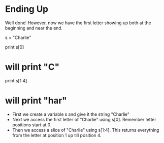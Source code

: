 Ending Up
=========

Well done! However, now we have the first letter showing up both at the beginning and near the end.

s = "Charlie"

print s[0]
# will print "C"

print s[1:4]
# will print "har"

* First we create a variable s and give it the string "Charlie"
* Next we access the first letter of "Charlie" using s[0]. Remember letter positions start at 0.
* Then we access a slice of "Charlie" using s[1:4]. This returns everything from the letter at position 1 up till position 4.
